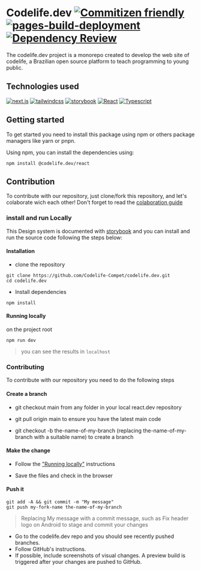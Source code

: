 # Codelife.dev [![Commitizen friendly](https://img.shields.io/badge/commitizen-friendly-brightgreen.svg)](http://commitizen.github.io/cz-cli/) [![pages-build-deployment](https://github.com/Codelife-Compet/codelife.dev/actions/workflows/pages/pages-build-deployment/badge.svg)](https://github.com/Codelife-Compet/codelife.dev/actions/workflows/pages/pages-build-deployment) [![Dependency Review](https://github.com/Codelife-Compet/codelife.dev/actions/workflows/dependency-review.yml/badge.svg)](https://github.com/Codelife-Compet/codelife.dev/actions/workflows/dependency-review.yml)

The codelife.dev project is a monorepo created to develop the web site of codelife, a Brazilian open source platform to teach programming to young public.

## Technologies used

[![next.js](https://img.shields.io/badge/-Next.js-000000?logo=next.js&style=for-the-badge)](https://next.js.js.org)
[![tailwindcss](https://img.shields.io/badge/-tailwindcss-06B6D4?logo=tailwindcss&logoColor=000000&style=for-the-badge)](https://tailwindcss.com/docs/installation)
[![storybook](https://img.shields.io/badge/-storybook-FF4785?logo=storybook&logoColor=000000&style=for-the-badge)](https://storybook.js.org/docs/react/get-started/install/)
[![React](https://img.shields.io/badge/React-20232A?style=for-the-badge&logo=react&logoColor=61DAFB)](https://react.dev/learn)
[![Typescript](https://img.shields.io/badge/TypeScript-007ACC?style=for-the-badge&logo=typescript&logoColor=white)](https://www.typescriptlang.org/)

## Getting started

To get started you need to install this package using npm or others package managers like yarn or pnpn.

Using npm, you can install the dependencies using:

```shell
npm install @codelife.dev/react
```
## Contribution

To contribute with our repository, just clone/fork this repository, and let's colaborate wich each other! Don't forget to read the [colaboration guide](https://github.com/Codelife-Compet/codelife.dev/blob/main/.github/CONTRIBUTING.md)

### install and run Locally

This Design system is documented with [storybook](https://storybook.js.org/tutorials/design-systems-for-developers/react/en/introduction/) and you can install and run the source code following the steps below:

#### Installation

- clone the repository 

``` shell
git clone https://github.com/Codelife-Compet/codelife.dev.git
cd codelife.dev
```

- Install dependencies

```shell
npm install
```

#### Running locally
on the project root

```shell
npm run dev
```
> you can see the results in `localhost`

### Contributing
To contribute with our repository you need to do the following steps

#### Create a branch
- git checkout main from any folder in your local react.dev repository

- git pull origin main to ensure you have the latest main code

- git checkout -b the-name-of-my-branch (replacing the-name-of-my-branch with a suitable name) to create a branch

#### Make the change

- Follow the ["Running locally"](#running-locally) instructions

- Save the files and check in the browser
#### Push it

```shell
git add -A && git commit -m "My message"
git push my-fork-name the-name-of-my-branch
```
 > Replacing My message with a commit message, such as Fix header logo on Android to stage and commit your changes

- Go to the codelife.dev repo and you should see recently pushed branches.
- Follow GitHub's instructions.
- If possible, include screenshots of visual changes. A preview build is triggered after your changes are pushed to GitHub.
